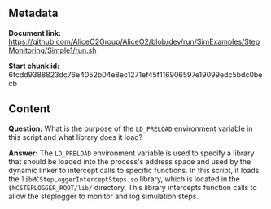 ## Metadata

**Document link:** https://github.com/AliceO2Group/AliceO2/blob/dev/run/SimExamples/StepMonitoring/Simple1/run.sh

**Start chunk id:** 6fcdd9388823dc76e4052b04e8ec1271ef45f116906597e19099edc5bdc0becb

## Content

**Question:** What is the purpose of the `LD_PRELOAD` environment variable in this script and what library does it load?

**Answer:** The `LD_PRELOAD` environment variable is used to specify a library that should be loaded into the process's address space and used by the dynamic linker to intercept calls to specific functions. In this script, it loads the `libMCStepLoggerInterceptSteps.so` library, which is located in the `$MCSTEPLOGGER_ROOT/lib/` directory. This library intercepts function calls to allow the steplogger to monitor and log simulation steps.